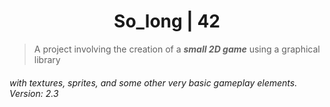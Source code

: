 <h1 align="center">So_long | 42</h1>

[//]: <> (### | A project involving the creation of a small 2D game using a graphical library.)
> A project involving the creation of a ***small 2D game*** using a graphical library

###### with textures, sprites, and some other very basic gameplay elements. Version: 2.3
